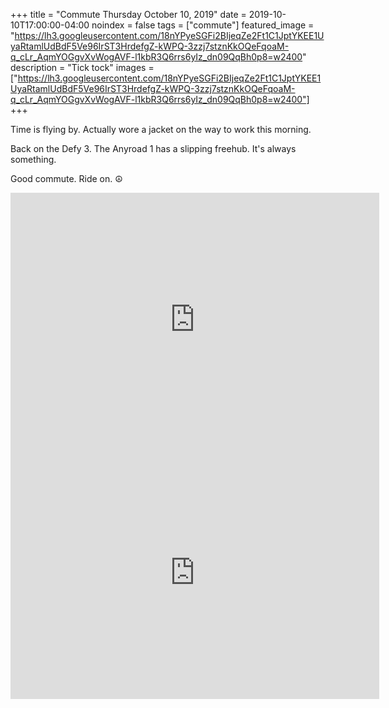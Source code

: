 +++
title =  "Commute Thursday October 10, 2019"
date = 2019-10-10T17:00:00-04:00
noindex = false
tags = ["commute"]
featured_image = "https://lh3.googleusercontent.com/18nYPyeSGFi2BIjeqZe2Ft1C1JptYKEE1UyaRtamlUdBdF5Ve96IrST3HrdefgZ-kWPQ-3zzj7stznKkOQeFqoaM-q_cLr_AqmYOGgvXvWogAVF-l1kbR3Q6rrs6yIz_dn09QqBh0p8=w2400"
description = "Tick tock"
images = ["https://lh3.googleusercontent.com/18nYPyeSGFi2BIjeqZe2Ft1C1JptYKEE1UyaRtamlUdBdF5Ve96IrST3HrdefgZ-kWPQ-3zzj7stznKkOQeFqoaM-q_cLr_AqmYOGgvXvWogAVF-l1kbR3Q6rrs6yIz_dn09QqBh0p8=w2400"]
+++

Time is flying by. Actually wore a jacket on the way to work this morning.

Back on the Defy 3. The Anyroad 1 has a slipping freehub. It's always something.

Good commute. Ride on. ☮

<iframe height='405' width='590' frameborder='0' allowtransparency='true' scrolling='no' src='https://www.strava.com/activities/2777256893/embed/3763c0d75bc2afa58c6286ac38ba5d10e67fa47b'></iframe>

<iframe height='405' width='590' frameborder='0' allowtransparency='true' scrolling='no' src='https://www.strava.com/activities/2778765286/embed/a05762e81e1e4b0ebfeb5ea64bc7ce487845e055'></iframe>
